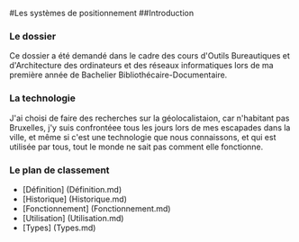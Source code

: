 #Les systèmes de positionnement
##Introduction
### Le dossier 
Ce dossier a été demandé dans le cadre des cours d'Outils Bureautiques et d'Architecture des ordinateurs et 
des réseaux informatiques lors de ma première année de Bachelier Bibliothécaire-Documentaire. 

### La technologie
J'ai choisi de faire des recherches sur la géolocalistaion, car n'habitant pas Bruxelles, 
j'y suis confrontéee tous les jours lors de mes escapades dans la ville, et même si c'est une technologie que nous connaissons, 
et qui est utilisée par tous, tout le monde ne sait pas comment elle fonctionne. 

### Le plan de classement
- [Définition] (Définition.md)
- [Historique] (Historique.md) 
- [Fonctionnement] (Fonctionnement.md)
- [Utilisation] (Utilisation.md) 
- [Types] (Types.md) 
